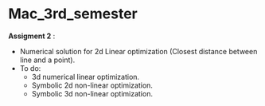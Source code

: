 # Mac_3rd_semester

**Assigment 2** :
 - Numerical solution for 2d Linear optimization (Closest distance between line and a point).
 - To do:
    - 3d numerical linear optimization.
    - Symbolic 2d non-linear optimization.
    - Symbolic 3d non-linear optimization. 

